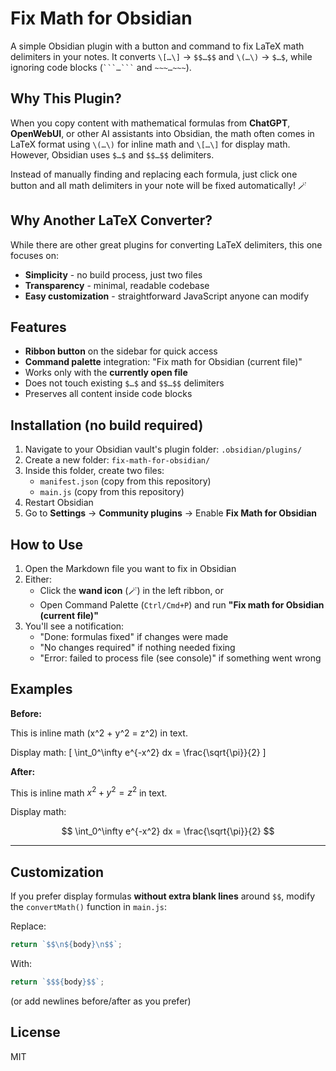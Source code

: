 # Fix Math for Obsidian

A simple Obsidian plugin with a button and command to fix LaTeX math delimiters in your notes. It converts `\[…\]` → `$$…$$` and `\(…\)` → `$…$`, while ignoring code blocks (` ```…``` ` and `~~~…~~~`).

## Why This Plugin?

When you copy content with mathematical formulas from **ChatGPT**, **OpenWebUI**, or other AI assistants into Obsidian, the math often comes in LaTeX format using `\(…\)` for inline math and `\[…\]` for display math. However, Obsidian uses `$…$` and `$$…$$` delimiters.

Instead of manually finding and replacing each formula, just click one button and all math delimiters in your note will be fixed automatically! 🪄

## Why Another LaTeX Converter?

While there are other great plugins for converting LaTeX delimiters, this one focuses on:
- **Simplicity** - no build process, just two files
- **Transparency** - minimal, readable codebase
- **Easy customization** - straightforward JavaScript anyone can modify

## Features

- **Ribbon button** on the sidebar for quick access
- **Command palette** integration: "Fix math for Obsidian (current file)"
- Works only with the **currently open file**
- Does not touch existing `$…$` and `$$…$$` delimiters
- Preserves all content inside code blocks

## Installation (no build required)

1. Navigate to your Obsidian vault's plugin folder: `.obsidian/plugins/`
2. Create a new folder: `fix-math-for-obsidian/`
3. Inside this folder, create two files:
    - `manifest.json` (copy from this repository)
    - `main.js` (copy from this repository)
4. Restart Obsidian
5. Go to **Settings** → **Community plugins** → Enable **Fix Math for Obsidian**

## How to Use

1. Open the Markdown file you want to fix in Obsidian
2. Either:
    - Click the **wand icon** (🪄) in the left ribbon, or
    - Open Command Palette (`Ctrl/Cmd+P`) and run **"Fix math for Obsidian (current file)"**
3. You'll see a notification:
    - "Done: formulas fixed" if changes were made
    - "No changes required" if nothing needed fixing
    - "Error: failed to process file (see console)" if something went wrong

## Examples

**Before:**


This is inline math \(x^2 + y^2 = z^2\) in text.

Display math:
\[
\int_0^\infty e^{-x^2} dx = \frac{\sqrt{\pi}}{2}
\]



**After:**

This is inline math $x^2 + y^2 = z^2$ in text.

Display math:

$$
\int_0^\infty e^{-x^2} dx = \frac{\sqrt{\pi}}{2}
$$

---

## Customization

If you prefer display formulas **without extra blank lines** around `$$`, modify the `convertMath()` function in `main.js`:

Replace:
```javascript
return `$$\n${body}\n$$`;
```

With:
```javascript
return `$$${body}$$`;
```

(or add newlines before/after as you prefer)

## License

MIT  